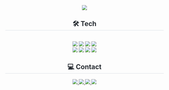 <div align="center">
  <img src="https://capsule-render.vercel.app/api?type=waving&color=340094&height=240&text=Kang%20Si%20Yeon&animation=fadeIn&fontColor=ffffff&fontSize=70" />
</div>

<div align="center">
  <h2 style="border-bottom: 1px solid #d8dee4; color: #282d33;"> 🛠️ Tech</h2><br>
  <img src="https://img.shields.io/badge/Discord-5865F2?style=for-the-badge&logo=Discord&logoColor=white">
  <img src="https://img.shields.io/badge/Git-F05032?style=for-the-badge&logo=Git&logoColor=white">
  <img src="https://img.shields.io/badge/Github-181717?style=for-the-badge&logo=Github&logoColor=white">
  <img src="https://img.shields.io/badge/Notion-000000?style=for-the-badge&logo=Notion&logoColor=white"><br/>
  <img src="https://img.shields.io/badge/Javascript-F7DF1E?style=for-the-badge&logo=Javascript&logoColor=white">
  <img src="https://img.shields.io/badge/Node.js-339933?style=for-the-badge&logo=Node.js&logoColor=white">
  <img src="https://img.shields.io/badge/Next.js-000000?style=for-the-badge&logo=Next.js&logoColor=white">
  <img src="https://img.shields.io/badge/React-61DAFB?style=for-the-badge&logo=React&logoColor=white">
</div>

<div align="center">
  <h2 style="border-bottom: 1px solid #d8dee4; color: #282d33;"> 💻 Contact</h2>
  <a href="https://singnyeo.tistory.com/">
    <img src="https://img.shields.io/badge/Tistory-000000?style=for-the-badge&logo=Tistory&logoColor=white">
  </a>
  <a href="https://blog.naver.com/singnyeo">
    <img src="https://img.shields.io/badge/Naver-03C75A?style=for-the-badge&logo=Naver&logoColor=white">
  </a>
  <a href="https://www.instagram.com/sx._.yxxn/">
    <img src="https://img.shields.io/badge/Instagram-E4405F?style=for-the-badge&logo=Instagram&logoColor=white">
  </a>
  <a href="mailto:rkdtldus0115@gmail.com">
    <img src="https://img.shields.io/badge/Gmail-EA4335?style=for-the-badge&logo=Gmail&logoColor=white">
  </a>
</div>


<div align="center">
<!--   <h2 style="border-bottom: 1px solid #d8dee4; color: #282d33;"></h2><br>
  <img src="https://github-readme-stats.vercel.app/api?username=singnyeo&count_private=true&show_icons=true&theme=midnight-purple" />
  <br />
  <img src="https://github-readme-stats.vercel.app/api/top-langs/?username=singnyeo&theme=midnight-purple" /> -->
</div>
